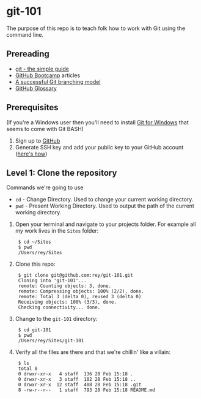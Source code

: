 # git-101

The purpose of this repo is to teach folk how to work with Git using the command line.

## Prereading

* [git - the simple guide](http://rogerdudler.github.io/git-guide)
* [GitHub Bootcamp](https://help.github.com/categories/54/articles) articles
* [A successful Git branching model](http://nvie.com/posts/a-successful-git-branching-model)
* [GitHub Glossary](https://help.github.com/articles/github-glossary)

## Prerequisites

(If you're a Windows user then you'll need to install [Git for Windows](http://msysgit.github.io) that seems to come with Git BASH)

1. Sign up to [GitHub](https://github.com)
2. Generate SSH key and add your public key to your GitHub account ([here's how](https://help.github.com/articles/generating-ssh-keys))

## Level 1: Clone the repository

Commands we're going to use

* `cd` - Change Directory. Used to change your current working directory.
* `pwd` - Present Working Directory. Used to output the path of the current working directory.

1. Open your terminal and navigate to your projects folder. For example all my work lives in the `Sites` folder:

        $ cd ~/Sites
        $ pwd
        /Users/rey/Sites

2. Clone this repo:

        $ git clone git@github.com:rey/git-101.git
        Cloning into 'git-101'...
        remote: Counting objects: 3, done.
        remote: Compressing objects: 100% (2/2), done.
        remote: Total 3 (delta 0), reused 3 (delta 0)
        Receiving objects: 100% (3/3), done.
        Checking connectivity... done.

3. Change to the `git-101` directory:

        $ cd git-101
        $ pwd
        /Users/rey/Sites/git-101

4. Verify all the files are there and that we're chillin' like a villain:

        $ ls
        total 8
        0 drwxr-xr-x   4 staff  136 28 Feb 15:18 .
        0 drwxr-xr-x   3 staff  102 28 Feb 15:18 ..
        0 drwxr-xr-x  12 staff  408 28 Feb 15:18 .git
        8 -rw-r--r--   1 staff  793 28 Feb 15:18 README.md
